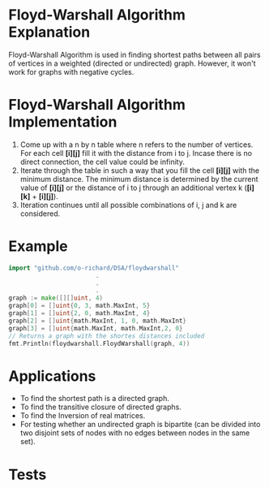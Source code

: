 # Floyd-Warshall Algorithm Explanation

Floyd-Warshall Algorithm is used in finding shortest paths between all pairs of vertices in a weighted (directed or undirected) graph. However, it won't work for graphs with negative cycles.

# Floyd-Warshall Algorithm Implementation

1. Come up with a n by n table where n refers to the number of vertices. For each cell **[i][j]** fill it with the distance from i to j. Incase there is no direct connection, the cell value could be infinity.
2. Iterate through the table in such a way that you fill the cell **[i][j]** with the minimum distance. The minimum distance is determined by the current value of **[i][j]** or the distance of i to j through an additional vertex k (**[i][k]** + **[i][j]**).
3. Iteration continues until all possible combinations of i, j and k are considered.

# Example

```go
import "github.com/o-richard/DSA/floydwarshall"
                        .
                        .
                        .
graph := make([][]uint, 4)
graph[0] = []uint{0, 3, math.MaxInt, 5}
graph[1] = []uint{2, 0, math.MaxInt, 4}
graph[2] = []uint{math.MaxInt, 1, 0, math.MaxInt}
graph[3] = []uint{math.MaxInt, math.MaxInt,2, 0}
// Returns a graph with the shortes distances included
fmt.Println(floydwarshall.FloydWarshall(graph, 4))
```

# Applications

- To find the shortest path is a directed graph.
- To find the transitive closure of directed graphs.
- To find the Inversion of real matrices.
- For testing whether an undirected graph is bipartite (can be divided into two disjoint sets of nodes with no edges between nodes in the same set).

# Tests
